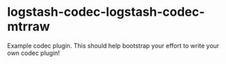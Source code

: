 # logstash-codec-logstash-codec-mtrraw
Example codec plugin. This should help bootstrap your effort to write your own codec plugin!
